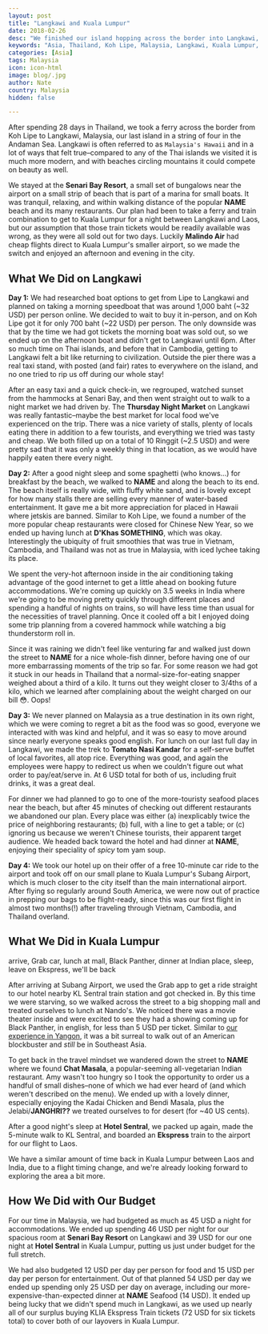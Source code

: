 ```yaml
---
layout: post
title: "Langkawi and Kuala Lumpur"
date: 2018-02-26
desc: "We finished our island hopping across the border into Langkawi, Malaysia, and then spent a night in Kuala Lumpur before traveling onward."
keywords: "Asia, Thailand, Koh Lipe, Malaysia, Langkawi, Kuala Lumpur, What to Do, beach, night market, RTW"
categories: [Asia]
tags: Malaysia
icon: icon-html
image: blog/.jpg
author: Nate
country: Malaysia
hidden: false

---
```


After spending 28 days in Thailand, we took a ferry across the border from Koh Lipe to Langkawi, Malaysia, our last island in a string of four in the Andaman Sea. Langkawi is often referred to as `Malaysia's Hawaii` and in a lot of ways that felt true–compared to any of the Thai islands we visited it is much more modern, and with beaches circling mountains it could compete on beauty as well. 

We stayed at the **Senari Bay Resort**, a small set of bungalows near the airport on a small strip of beach that is part of a marina for small boats. It was tranquil, relaxing, and within walking distance of the popular **NAME** beach and its many restaurants. Our plan had been to take a ferry and train combination to get to Kuala Lumpur for a night between Langkawi and Laos, but our assumption that those train tickets would be readily available was wrong, as they were all sold out for two days. Luckily **Malindo Air** had cheap flights direct to Kuala Lumpur's smaller airport, so we made the switch and enjoyed an afternoon and evening in the city.

## <i class="fa fa-check-square" aria-hidden="true" style="color:#2495C4;"></i> What We Did on Langkawi

**Day 1:** We had researched boat options to get from Lipe to Langkawi and planned on taking a morning speedboat that was around 1,000 baht (~32 USD) per person online. We decided to wait to buy it in-person, and on Koh Lipe got it for only 700 baht (~22 USD) per person. The only downside was that by the time we had got tickets the morning boat was sold out, so we ended up on the afternoon boat and didn't get to Langkawi until 6pm. After so much time on Thai islands, and before that in Cambodia, getting to Langkawi felt a bit like returning to civilization. Outside the pier there was a real taxi stand, with posted (and fair) rates to everywhere on the island, and no one tried to rip us off during our whole stay!

After an easy taxi and a quick check-in, we regrouped, watched sunset from the hammocks at Senari Bay, and then went straight out to walk to a night market we had driven by. The **Thursday Night Market** on Langkawi was really fantastic–maybe the best market for local food we've experienced on the trip. There was a nice variety of stalls, plenty of locals eating there in addition to a few tourists, and everything we tried was tasty and cheap. We both filled up on a total of 10 Ringgit (~2.5 USD) and were pretty sad that it was only a weekly thing in that location, as we would have happily eaten there every night.

**Day 2:** After a good night sleep and some spaghetti (who knows...) for breakfast by the beach, we walked to **NAME** and along the beach to its end. The beach itself is really wide, with fluffy white sand, and is lovely except for how many stalls there are selling every manner of water-based entertainment. It gave me a bit more appreciation for placed in Hawaii where jetskis are banned. Similar to Koh Lipe, we found a number of the more popular cheap restaurants were closed for Chinese New Year, so we ended up having lunch at **D'Khas SOMETHING**, which was okay. Interestingly the ubiquity of fruit smoothies that was true in Vietnam, Cambodia, and Thailand was not as true in Malaysia, with iced lychee taking its place. 

We spent the very-hot afternoon inside in the air conditioning taking advantage of the good internet to get a little ahead on booking future accommodations. We're coming up quickly on 3.5 weeks in India where we're going to be moving pretty quickly through different places and spending a handful of nights on trains, so will have less time than usual for the necessities of travel planning. Once it cooled off a bit I enjoyed doing some trip planning from a covered hammock while watching a big thunderstorm roll in.

Since it was raining we didn't feel like venturing far and walked just down the street to **NAME** for a nice whole-fish dinner, before having one of our more embarrassing moments of the trip so far. For some reason we had got it stuck in our heads in Thailand that a normal-size-for-eating snapper weighed about a third of a kilo. It turns out they weight closer to 3/4ths of a kilo, which we learned after complaining about the weight charged on our bill 😳. Oops!

**Day 3:** We never planned on Malaysia as a true destination in its own right, which we were coming to regret a bit as the food was so good, everyone we interacted with was kind and helpful, and it was so easy to move around since nearly everyone speaks good english. For lunch on our last full day in Langkawi, we made the trek to **Tomato Nasi Kandar** for a self-serve buffet of local favorites, all atop rice. Everything was good, and again the employees were happy to redirect us when we couldn't figure out what order to pay/eat/serve in. At 6 USD total for both of us, including fruit drinks, it was a great deal.

For dinner we had planned to go to one of the more-touristy seafood places near the beach, but after 45 minutes of checking out different restaurants we abandoned our plan. Every place was either (a) inexplicably twice the price of neighboring restaurants; (b) full, with a line to get a table; or (c) ignoring us because we weren't Chinese tourists, their apparent target audience. We headed back toward the hotel and had dinner at **NAME**, enjoying their speciality of _spicy_ tom yam soup.

**Day 4:** We took our hotel up on their offer of a free 10-minute car ride to the airport and took off on our small plane to Kuala Lumpur's Subang Airport, which is much closer to the city itself than the main international airport. After flying so regularly around South America, we were now out of practice in prepping our bags to be flight-ready, since this was our first flight in almost two months(!) after traveling through Vietnam, Cambodia, and Thailand overland.

## <i class="fa fa-check-square" aria-hidden="true" style="color:#2495C4;"></i> What We Did in Kuala Lumpur

arrive, Grab car, lunch at mall, Black Panther, dinner at Indian place, sleep, leave on Ekspress, we'll be back

After arriving at Subang Airport, we used the Grab app to get a ride straight to our hotel nearby KL Sentral train station and got checked in. By this time we were starving, so we walked across the street to a big shopping mall and treated ourselves to lunch at Nando's. We noticed there was a movie theater inside and were excited to see they had a showing coming up for Black Panther, in english, for less than 5 USD per ticket. Similar to [our experience in Yangon](LINK), it was a bit surreal to walk out of an American blockbuster and _still_ be in Southeast Asia. 

To get back in the travel mindset we wandered down the street to **NAME** where we found **Chat Masala**, a popular-seeming all-vegetarian Indian restaurant. Amy wasn't too hungry so I took the opportunity to order us a handful of small dishes–none of which we had ever heard of (and which weren't described on the menu). We ended up with a lovely dinner, especially enjoying the Kadai Chicken and Bendi Masala, plus the Jelabi/**JANGHRI??** we treated ourselves to for desert (for ~40 US cents).

After a good night's sleep at **Hotel Sentral**, we packed up again, made the 5-minute walk to KL Sentral, and boarded an **Ekspress** train to the airport for our flight to Laos.

We have a similar amount of time back in Kuala Lumpur between Laos and India, due to a flight timing change, and we're already looking forward to exploring the area a bit more.

## <i class="fa fa-check-square" aria-hidden="true" style="color:#2495C4;"></i> How We Did with Our Budget

For our time in Malaysia, we had budgeted as much as 45 USD a night for accommodations. We ended up spending 46 USD per night for our spacious room at **Senari Bay Resort** on Langkawi and 39 USD for our one night at **Hotel Sentral** in Kuala Lumpur, putting us just under budget for the full stretch.

We had also budgeted 12 USD per day per person for food and 15 USD per day per person for entertainment. Out of that planned 54 USD per day we ended up spending only 25 USD per day on average, including our more-expensive-than-expected dinner at **NAME** Seafood (14 USD). It ended up being lucky that we didn't spend much in Langkawi, as we used up nearly all of our surplus buying KLIA Ekspress Train tickets (72 USD for six tickets total) to cover both of our layovers in Kuala Lumpur.